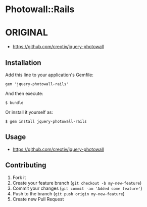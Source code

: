 # Photowall::Rails

ORIGINAL
========
- https://github.com/creotiv/jquery-photowall

## Installation

Add this line to your application's Gemfile:

    gem 'jquery-photowall-rails'

And then execute:

    $ bundle

Or install it yourself as:

    $ gem install jquery-photowall-rails

## Usage

- https://github.com/creotiv/jquery-photowall

## Contributing

1. Fork it
2. Create your feature branch (`git checkout -b my-new-feature`)
3. Commit your changes (`git commit -am 'Added some feature'`)
4. Push to the branch (`git push origin my-new-feature`)
5. Create new Pull Request
